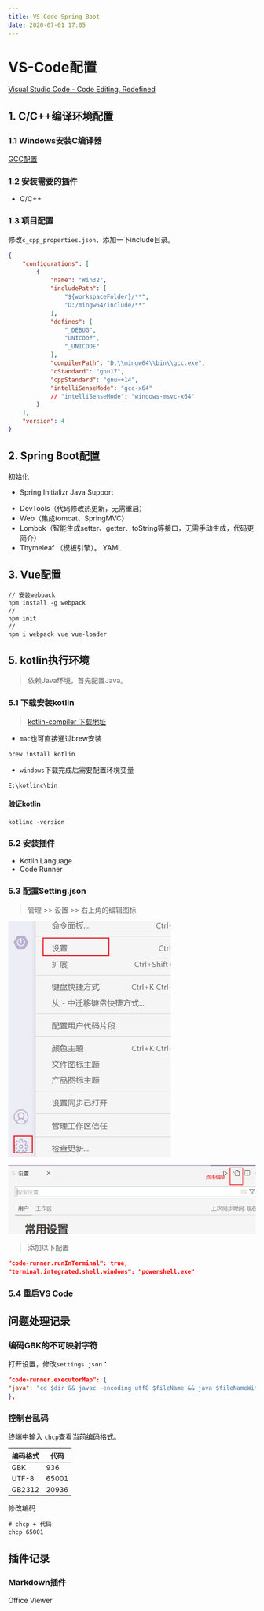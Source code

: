 ```yaml
---
title: VS Code Spring Boot
date: 2020-07-01 17:05
---
```

# VS-Code配置



[Visual Studio Code - Code Editing. Redefined](https://code.visualstudio.com/)



## 1. C/C++编译环境配置

### 1.1 Windows安装C编译器

[GCC配置](./GCC配置.md)

### 1.2 安装需要的插件

- C/C++

### 1.3 项目配置

修改``c_cpp_properties.json``，添加一下include目录。

```json
{
    "configurations": [
        {
            "name": "Win32",
            "includePath": [
                "${workspaceFolder}/**",
                "D:/mingw64/include/**"
            ],
            "defines": [
                "_DEBUG",
                "UNICODE",
                "_UNICODE"
            ],
            "compilerPath": "D:\\mingw64\\bin\\gcc.exe",
            "cStandard": "gnu17",
            "cppStandard": "gnu++14",
            "intelliSenseMode": "gcc-x64"
            // "intelliSenseMode": "windows-msvc-x64"
        }
    ],
    "version": 4
}

```



## 2. Spring Boot配置

初始化

* Spring Initializr Java Support

- DevTools（代码修改热更新，无需重启）
- Web（集成tomcat、SpringMVC）
- Lombok（智能生成setter、getter、toString等接口，无需手动生成，代码更简介）
- Thymeleaf （模板引擎）。
  YAML

## 3. Vue配置

```shell
// 安装webpack
npm install -g webpack 
// 
npm init
//
npm i webpack vue vue-loader

```



## 5. kotlin执行环境

> 依赖Java环境，首先配置Java。

### 5.1 下载安装kotlin

> [kotlin-compiler 下载地址](https://github.com/JetBrains/kotlin/releases)

- ``mac``也可直接通过brew安装

```shell
brew install kotlin
```

- ``windows``下载完成后需要配置环境变量

```shell
E:\kotlinc\bin
```

#### 验证kotlin

```shell
kotlinc -version
```

### 5.2 安装插件

- Kotlin Language
- Code Runner


### 5.3 配置Setting.json

> 管理 >> 设置 >> 右上角的编辑图标

![image-20220917143641566](./VS-Code%E9%85%8D%E7%BD%AE.assets/image-20220917143641566.png)

![image-20220917143616977](./VS-Code%E9%85%8D%E7%BD%AE.assets/image-20220917143616977.png)

> 添加以下配置

```json
"code-runner.runInTerminal": true,
"terminal.integrated.shell.windows": "powershell.exe"
```

### 5.4 重启VS Code



## 问题处理记录

### 编码GBK的不可映射字符

打开设置，修改`settings.json`：

```json
"code-runner.executorMap": {
"java": "cd $dir && javac -encoding utf8 $fileName && java $fileNameWithoutExt",
},
```



### 控制台乱码

终端中输入 ``chcp``查看当前编码格式。

| 编码格式 | 代码  |
| -------- | ----- |
| GBK      | 936   |
| UTF-8    | 65001 |
| GB2312   | 20936 |

修改编码

```shell
# chcp + 代码
chcp 65001
```



## 插件记录

### Markdown插件

Office Viewer
